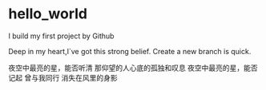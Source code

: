 # hello_world
I build my first project by Github

Deep in my heart,I`ve got this strong belief.
Create a new branch is quick.

夜空中最亮的星，能否听清
那仰望的人心底的孤独和叹息
夜空中最亮的星，能否记起
曾与我同行 消失在风里的身影